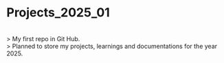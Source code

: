 # Projects_2025_01
 <br>> My first repo in Git Hub.<br>> Planned to store my projects, learnings and documentations for the year 2025.
